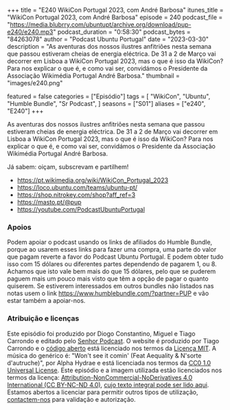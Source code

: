 +++
title = "E240 WikiCon Portugal 2023, com André Barbosa"
itunes_title = "WikiCon Portugal 2023, com André Barbosa"
episode = 240
podcast_file = "https://media.blubrry.com/ubuntupt/archive.org/download/pup-e240/e240.mp3"
podcast_duration = "0:58:30"
podcast_bytes = "84263078"
author = "Podcast Ubuntu Portugal"
date = "2023-03-30"
description = "As aventuras dos nossos ilustres anfitriões nesta semana que passou estiveram cheias de energia eléctrica. De 31 a 2 de Março vai decorrer em Lisboa a WikiCon Portugal 2023, mas o que é isso da WikiCon? Para nos explicar o que é, e como vai ser, convidámos o Presidente da Associação Wikimédia Portugal André Barbosa."
thumbnail = "images/e240.png"

featured = false
categories = ["Episódio"]
tags = [
  "WikiCon",
  "Ubuntu",
  "Humble Bundle",
  "Sr Podcast",
]
seasons = ["S01"]
aliases = ["e240", "E240"]
+++

As aventuras dos nossos ilustres anfitriões nesta semana que passou estiveram cheias de energia eléctrica. De 31 a 2 de Março vai decorrer em Lisboa a WikiCon Portugal 2023, mas o que é isso da WikiCon? Para nos explicar o que é, e como vai ser, convidámos o Presidente da Associação Wikimédia Portugal André Barbosa.

Já sabem: oiçam, subscrevam e partilhem!

* https://pt.wikimedia.org/wiki/WikiCon_Portugal_2023
* https://loco.ubuntu.com/teams/ubuntu-pt/
* https://shop.nitrokey.com/shop?aff_ref=3
* https://masto.pt/@pup
* https://youtube.com/PodcastUbuntuPortugal


### Apoios
Podem apoiar o podcast usando os links de afiliados do Humble Bundle, porque ao usarem esses links para fazer uma compra, uma parte do valor que pagam reverte a favor do Podcast Ubuntu Portugal.
E podem obter tudo isso com 15 dólares ou diferentes partes dependendo de pagarem 1, ou 8.
Achamos que isto vale bem mais do que 15 dólares, pelo que se puderem paguem mais um pouco mais visto que têm a opção de pagar o quanto quiserem.
Se estiverem interessados em outros bundles não listados nas notas usem o link https://www.humblebundle.com/?partner=PUP e vão estar também a apoiar-nos.

### Atribuição e licenças
Este episódio foi produzido por Diogo Constantino, Miguel e Tiago Carrondo e editado pelo [Senhor Podcast](https://senhorpodcast.pt/).
O website é produzido por Tiago Carrondo e o [código aberto](https://gitlab.com/podcastubuntuportugal/website) está licenciado nos termos da [Licença MIT](https://gitlab.com/podcastubuntuportugal/website/main/LICENSE).
A música do genérico é: "Won't see it comin' (Feat Aequality & N'sorte d'autruche)", por Alpha Hydrae e está licenciada nos termos da [CC0 1.0 Universal License](https://creativecommons.org/publicdomain/zero/1.0/).
Este episódio e a imagem utilizada estão licenciados nos termos da licença: [Attribution-NonCommercial-NoDerivatives 4.0 International (CC BY-NC-ND 4.0)](https://creativecommons.org/licenses/by-nc-nd/4.0/), [cujo texto integral pode ser lido aqui](https://creativecommons.org/licenses/by-nc-nd/4.0/legalcode). Estamos abertos a licenciar para permitir outros tipos de utilização, [contactem-nos](https://podcastubuntuportugal.org/contactos) para validação e autorização.

